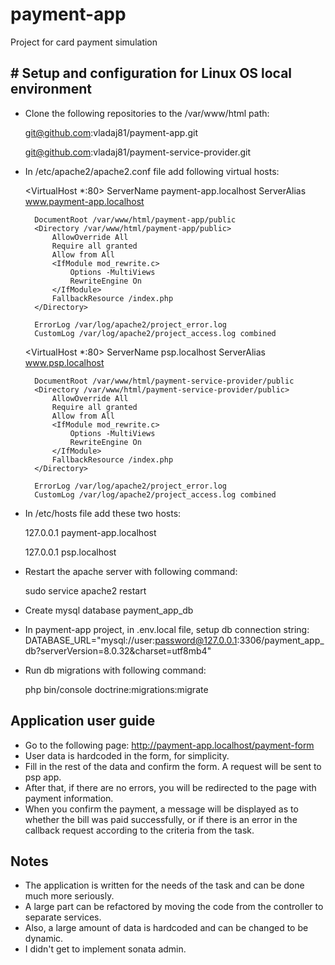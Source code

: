 # payment-app

Project for card payment simulation


## # Setup and configuration for Linux OS local environment

- Clone the following repositories to the /var/www/html path:
  
  git@github.com:vladaj81/payment-app.git

  git@github.com:vladaj81/payment-service-provider.git

- In /etc/apache2/apache2.conf file add following virtual hosts:

    <VirtualHost *:80>
        ServerName payment-app.localhost
        ServerAlias www.payment-app.localhost

        DocumentRoot /var/www/html/payment-app/public
        <Directory /var/www/html/payment-app/public>
            AllowOverride All
            Require all granted
            Allow from All
            <IfModule mod_rewrite.c>
                Options -MultiViews
                RewriteEngine On
            </IfModule>
            FallbackResource /index.php
        </Directory>

        ErrorLog /var/log/apache2/project_error.log
        CustomLog /var/log/apache2/project_access.log combined
    </VirtualHost>

    <VirtualHost *:80>
        ServerName psp.localhost
        ServerAlias www.psp.localhost

        DocumentRoot /var/www/html/payment-service-provider/public
        <Directory /var/www/html/payment-service-provider/public>
            AllowOverride All
            Require all granted
            Allow from All
            <IfModule mod_rewrite.c>
                Options -MultiViews
                RewriteEngine On
            </IfModule>
            FallbackResource /index.php
        </Directory>

        ErrorLog /var/log/apache2/project_error.log
        CustomLog /var/log/apache2/project_access.log combined
    </VirtualHost>


- In /etc/hosts file add these two hosts:
  
  127.0.0.1   payment-app.localhost
  
  127.0.0.1   psp.localhost

- Restart the apache server with following command:

  sudo service apache2 restart


- Create mysql database payment_app_db
- In payment-app project, in .env.local file, setup db connection string:
  DATABASE_URL="mysql://user:password@127.0.0.1:3306/payment_app_db?serverVersion=8.0.32&charset=utf8mb4"

- Run db migrations with following command:

  php bin/console doctrine:migrations:migrate

## Application user guide

- Go to the following page: http://payment-app.localhost/payment-form
- User data is hardcoded in the form, for simplicity.
- Fill in the rest of the data and confirm the form. A request will be sent to psp app.
- After that, if there are no errors, you will be redirected to the page with payment information.
- When you confirm the payment, a message will be displayed as to whether the bill was paid successfully, or if there is an error in the callback request according to the criteria from the task.

## Notes

- The application is written for the needs of the task and can be done much more seriously.
- A large part can be refactored by moving the code from the controller to separate services.
- Also, a large amount of data is hardcoded and can be changed to be dynamic.
- I didn't get to implement sonata admin.
